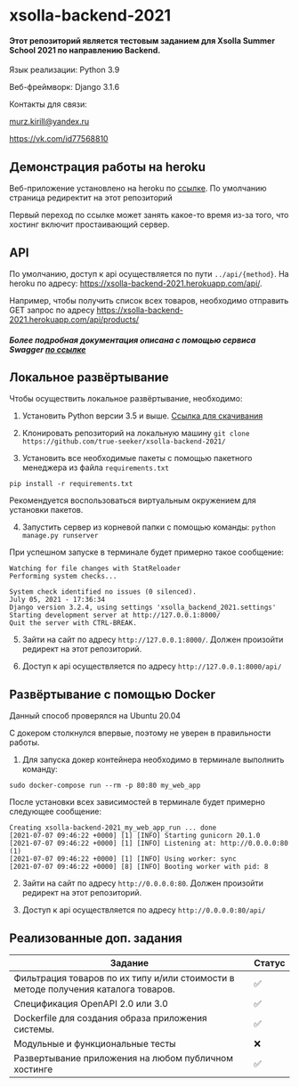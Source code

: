 
# xsolla-backend-2021
#### Этот репозиторий является тестовым заданием для Xsolla Summer School 2021 по направлению Backend.

Язык реализации: Python 3.9

Веб-фреймворк: Django 3.1.6

Контакты для связи: 

murz.kirill@yandex.ru

https://vk.com/id77568810

## Демонстрация работы на heroku

Веб-приложение установлено на heroku по [ссылке](https://xsolla-backend-2021.herokuapp.com/). По умолчанию  страница редиректит на этот репозиторий

Первый переход по ссылке может занять какое-то время из-за того, что хостинг включит простаивающий сервер.
## API

По умолчанию, доступ к api осуществляется по пути `../api/{method}`. На heroku по адресу: https://xsolla-backend-2021.herokuapp.com/api/.

Например, чтобы получить список всех товаров, необходимо отправить GET запрос по адресу https://xsolla-backend-2021.herokuapp.com/api/products/

##### Более подробная документация описана с помощью сервиса Swagger [по ссылке](https://app.swaggerhub.com/apis-docs/true-seeker/xsolla-backend-2021/)

## Локальное развёртывание


Чтобы осуществить локальное развёртывание, необходимо: 
1. Установить Python версии 3.5 и выше. [Ссылка для скачивания](https://www.python.org/)

   
2. Клонировать репозиторий на локальную машину
`git clone https://github.com/true-seeker/xsolla-backend-2021/`
   
   
3. Установить все необходимые пакеты с помощью пакетного менеджера из файла `requirements.txt`

`pip install -r requirements.txt`

Рекомендуется воспользоваться виртуальным окружением для установки пакетов.

4. Запустить сервер из корневой папки с помощью команды:
`python manage.py runserver`
   
При успешном запуске в терминале будет примерно такое сообщение:

```
Watching for file changes with StatReloader
Performing system checks...

System check identified no issues (0 silenced).
July 05, 2021 - 17:36:34
Django version 3.2.4, using settings 'xsolla_backend_2021.settings'
Starting development server at http://127.0.0.1:8000/
Quit the server with CTRL-BREAK.
```
5. Зайти на сайт по адресу `http://127.0.0.1:8000/`. Должен произойти редирект на этот репозиторий.


6. Доступ к api осуществляется по адресу `http://127.0.0.1:8000/api/`


## Развёртывание с помощью Docker

Данный способ проверялся на Ubuntu 20.04

С докером столкнулся впервые, поэтому не уверен в правильности работы.

1. Для запуска докер контейнера необходимо в терминале выполнить команду:

`sudo docker-compose run --rm -p 80:80 my_web_app`

После установки всех зависимостей в терминале будет примерно следующее сообщение:
```
Creating xsolla-backend-2021_my_web_app_run ... done
[2021-07-07 09:46:22 +0000] [1] [INFO] Starting gunicorn 20.1.0
[2021-07-07 09:46:22 +0000] [1] [INFO] Listening at: http://0.0.0.0:80 (1)
[2021-07-07 09:46:22 +0000] [1] [INFO] Using worker: sync
[2021-07-07 09:46:22 +0000] [8] [INFO] Booting worker with pid: 8
```

2. Зайти на сайт по адресу `http://0.0.0.0:80`. Должен произойти редирект на этот репозиторий.


3. Доступ к api осуществляется по адресу `http://0.0.0.0:80/api/`
## Реализованные доп. задания

| Задание | Статус |
| ------ | ------ |
| Фильтрация товаров по их типу и/или стоимости в методе получения каталога товаров. |✅|
| Спецификация OpenAPI 2.0 или 3.0 |✅| 
| Dockerfile для создания образа приложения системы.  |✅|
| Модульные и функциональные тесты |❌|
| Развертывание приложения на любом публичном хостинге |✅|
